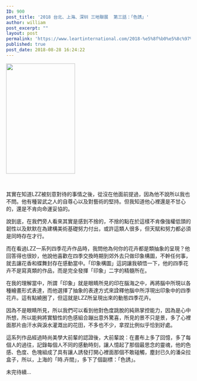 ```yaml
---
ID: 900
post_title: '2018 台北、上海、深圳 三地聯展  第三話：「色誘」'
author: william
post_excerpt: ""
layout: post
permalink: 'https://www.leartinternational.com/2018-%e5%8f%b0%e5%8c%97%e3%80%81%e4%b8%8a%e6%b5%b7%e3%80%81%e6%b7%b1%e5%9c%b3-%e4%b8%89%e5%9c%b0%e8%81%af%e5%b1%95-%e7%ac%ac%e4%b8%89%e8%a9%b1%ef%bc%9a%e3%80%8c%e8%89%b2%e8%aa%98%e3%80%8d/'
published: true
post_date: 2018-08-28 16:24:22
---
```

<img class="alignnone size-medium wp-image-901" src="https://www.leartinternational.com/wordpress/wp-content/uploads/2018/08/38829215_224064978449523_8002581270057975808_n-1-188x300.jpg" alt="" width="188" height="300" />

&nbsp;

其實在知道LZZ被刻意對待的事情之後，從沒在他面前提過，因為他不說所以我也不問。他有種習武之人的自尊心以及對藝術的堅持。但我知道他心裡還是不甘心的，還是不肯向命運妥協的。

說到底，在我們旁人看來其實是感到不捨的，不捨的點在於這樣不肯像強權低頭的韌性以及默默在為建構美術基礎努力付出，或許這類人很多，但天賦和努力都必須是同時存在才行。
<div class="text_exposed_show">

而在看過LZZ一系列四季花卉作品時，我問他為何你的花卉都是類抽象的呈現？他回答得也很妙，他說他喜歡在四季交換時期到郊外去只做印象構圖，不幹任何事，就去讓花香和蝶舞封存在感動當中。「印象構圖」這詞讓我頓悟一下，他的四季花卉不是寫真類的作品，而是完全發揮「印象」二字的精髓所在。

在我的理解當中，所謂「印象」就是眼睛所見的印在腦海之中，再將腦中所現以各種繪畫形式表達，而他選擇了抽象的表達方式來詮釋他腦中所浮現出印象中的四季花卉。這有點繞圈了，但這就是LZZ所呈現出來的動態四季花卉。

因為不是眼睛所見，所以我們可以看到他對色度跳脫的純熟掌控能力，因為是心中所想，所以能夠將實驗性的色感組合蹦出意外驚喜，所見的景不只是景，多了心裡面那片由汗水與淚水灌溉出的花田，不多也不少，拿捏比例似乎恰到好處。

這系列作品經過時尚美學大前輩的認證後，大前輩說：在畫布上多了回憶，多了每個人的過往，記錄每個人不同的感動時刻，讓人憶起了那個最思念的靈魂，他的色感、色度、色塊組成了具有讓人誘發打開心裡面那個不敢碰觸，塵封已久的潘朵拉盒子，所以，上海的「時.卉間」，多下了個副標：「色誘」。

未完待續...

</div>